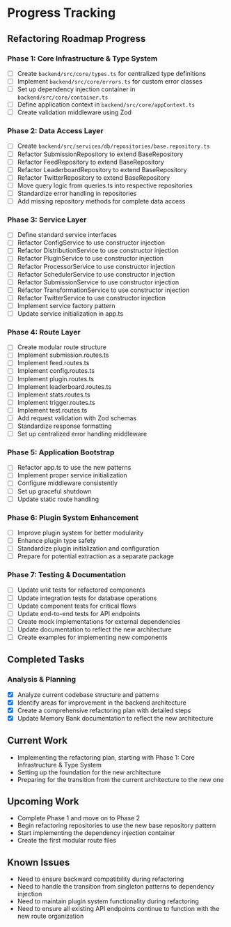 # Progress Tracking

## Refactoring Roadmap Progress

### Phase 1: Core Infrastructure & Type System
- [ ] Create `backend/src/core/types.ts` for centralized type definitions
- [ ] Implement `backend/src/core/errors.ts` for custom error classes
- [ ] Set up dependency injection container in `backend/src/core/container.ts`
- [ ] Define application context in `backend/src/core/appContext.ts`
- [ ] Create validation middleware using Zod

### Phase 2: Data Access Layer
- [ ] Create `backend/src/services/db/repositories/base.repository.ts`
- [ ] Refactor SubmissionRepository to extend BaseRepository
- [ ] Refactor FeedRepository to extend BaseRepository
- [ ] Refactor LeaderboardRepository to extend BaseRepository
- [ ] Refactor TwitterRepository to extend BaseRepository
- [ ] Move query logic from queries.ts into respective repositories
- [ ] Standardize error handling in repositories
- [ ] Add missing repository methods for complete data access

### Phase 3: Service Layer
- [ ] Define standard service interfaces
- [ ] Refactor ConfigService to use constructor injection
- [ ] Refactor DistributionService to use constructor injection
- [ ] Refactor PluginService to use constructor injection
- [ ] Refactor ProcessorService to use constructor injection
- [ ] Refactor SchedulerService to use constructor injection
- [ ] Refactor SubmissionService to use constructor injection
- [ ] Refactor TransformationService to use constructor injection
- [ ] Refactor TwitterService to use constructor injection
- [ ] Implement service factory pattern
- [ ] Update service initialization in app.ts

### Phase 4: Route Layer
- [ ] Create modular route structure
- [ ] Implement submission.routes.ts
- [ ] Implement feed.routes.ts
- [ ] Implement config.routes.ts
- [ ] Implement plugin.routes.ts
- [ ] Implement leaderboard.routes.ts
- [ ] Implement stats.routes.ts
- [ ] Implement trigger.routes.ts
- [ ] Implement test.routes.ts
- [ ] Add request validation with Zod schemas
- [ ] Standardize response formatting
- [ ] Set up centralized error handling middleware

### Phase 5: Application Bootstrap
- [ ] Refactor app.ts to use the new patterns
- [ ] Implement proper service initialization
- [ ] Configure middleware consistently
- [ ] Set up graceful shutdown
- [ ] Update static route handling

### Phase 6: Plugin System Enhancement
- [ ] Improve plugin system for better modularity
- [ ] Enhance plugin type safety
- [ ] Standardize plugin initialization and configuration
- [ ] Prepare for potential extraction as a separate package

### Phase 7: Testing & Documentation
- [ ] Update unit tests for refactored components
- [ ] Update integration tests for database operations
- [ ] Update component tests for critical flows
- [ ] Update end-to-end tests for API endpoints
- [ ] Create mock implementations for external dependencies
- [ ] Update documentation to reflect the new architecture
- [ ] Create examples for implementing new components

## Completed Tasks

### Analysis & Planning
- [x] Analyze current codebase structure and patterns
- [x] Identify areas for improvement in the backend architecture
- [x] Create a comprehensive refactoring plan with detailed steps
- [x] Update Memory Bank documentation to reflect the new architecture

## Current Work

- Implementing the refactoring plan, starting with Phase 1: Core Infrastructure & Type System
- Setting up the foundation for the new architecture
- Preparing for the transition from the current architecture to the new one

## Upcoming Work

- Complete Phase 1 and move on to Phase 2
- Begin refactoring repositories to use the new base repository pattern
- Start implementing the dependency injection container
- Create the first modular route files

## Known Issues

- Need to ensure backward compatibility during refactoring
- Need to handle the transition from singleton patterns to dependency injection
- Need to maintain plugin system functionality during refactoring
- Need to ensure all existing API endpoints continue to function with the new route organization
